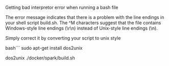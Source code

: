 Getting bad interpretor error when running a bash file

The error message indicates that there is a problem with the line endings in your shell script build.sh. The ^M characters suggest that the file contains Windows-style line endings (\r\n) instead of Unix-style line endings (\n).

Simply correct it by converting your script to unix style

bash```
sudo apt-get install dos2unix

dos2unix ./docker/spark/build.sh
```
